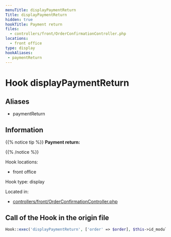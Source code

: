 ```yaml
---
menuTitle: displayPaymentReturn
Title: displayPaymentReturn
hidden: true
hookTitle: Payment return
files:
  - controllers/front/OrderConfirmationController.php
locations:
  - front office
type: display
hookAliases:
 - paymentReturn
---
```


# Hook displayPaymentReturn

## Aliases
 
 - paymentReturn



## Information

{{% notice tip %}}
**Payment return:** 


{{% /notice %}}

Hook locations: 
  - front office

Hook type: display

Located in: 
  - [controllers/front/OrderConfirmationController.php](https://github.com/PrestaShop/PrestaShop/blob/8.0.x/controllers/front/OrderConfirmationController.php)

## Call of the Hook in the origin file

```php
Hook::exec('displayPaymentReturn', ['order' => $order], $this->id_module)
```
